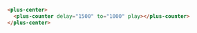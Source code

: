 ```html [template]
<plus-center>
  <plus-counter delay="1500" to="1000" play></plus-counter>
</plus-center>
```
